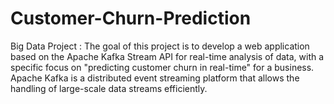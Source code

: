 # Customer-Churn-Prediction
Big Data Project : The goal of this project is to develop a web application based on the Apache Kafka Stream API for real-time analysis of data, with a specific focus on "predicting customer churn in real-time" for a business. Apache Kafka is a distributed event streaming platform that allows the handling of large-scale data streams efficiently.
